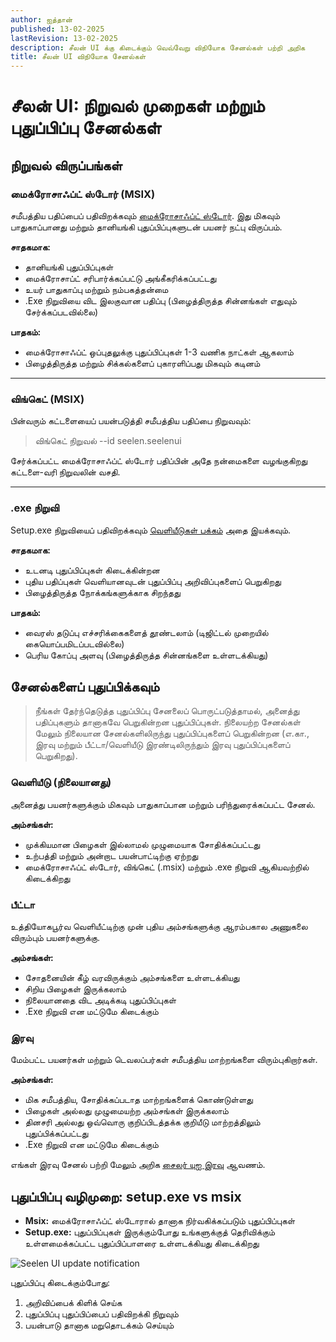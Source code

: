 ```yaml
---
author: ஐத்தான்
published: 13-02-2025
lastRevision: 13-02-2025
description: சீலன் UI க்கு கிடைக்கும் வெவ்வேறு விநியோக சேனல்கள் பற்றி அறிக
title: சீலன் UI விநியோக சேனல்கள்
---
```


# சீலன் UI: நிறுவல் முறைகள் மற்றும் புதுப்பிப்பு சேனல்கள்

## நிறுவல் விருப்பங்கள்

### மைக்ரோசாஃப்ட் ஸ்டோர் (MSIX)

சமீபத்திய பதிப்பைப் பதிவிறக்கவும் [மைக்ரோசாஃப்ட் ஸ்டோர்](https://www.microsoft.com/store).
இது மிகவும் பாதுகாப்பானது மற்றும் தானியங்கி புதுப்பிப்புகளுடன் பயனர் நட்பு விருப்பம்.

**சாதகமாக:**

- தானியங்கி புதுப்பிப்புகள்
- மைக்ரோசாப்ட் சரிபார்க்கப்பட்டு அங்கீகரிக்கப்பட்டது
- உயர் பாதுகாப்பு மற்றும் நம்பகத்தன்மை
- .Exe நிறுவியை விட இலகுவான பதிப்பு (பிழைத்திருத்த சின்னங்கள் எதுவும் சேர்க்கப்படவில்லை)

**பாதகம்:**

- மைக்ரோசாஃப்ட் ஒப்புதலுக்கு புதுப்பிப்புகள் 1-3 வணிக நாட்கள் ஆகலாம்
- பிழைத்திருத்த மற்றும் சிக்கல்களைப் புகாரளிப்பது மிகவும் கடினம்

---

### விங்கெட் (MSIX)

பின்வரும் கட்டளையைப் பயன்படுத்தி சமீபத்திய பதிப்பை நிறுவவும்:

> விங்கெட் நிறுவல் --id seelen.seelenui

சேர்க்கப்பட்ட மைக்ரோசாஃப்ட் ஸ்டோர் பதிப்பின் அதே நன்மைகளை வழங்குகிறது கட்டளை-வரி நிறுவலின் வசதி.

---

### .exe நிறுவி

Setup.exe நிறுவியைப் பதிவிறக்கவும்
[வெளியீடுகள் பக்கம்](https://github.com/eythaann/Seelen-UI/releases) அதை இயக்கவும்.

**சாதகமாக:**

- உடனடி புதுப்பிப்புகள் கிடைக்கின்றன
- புதிய பதிப்புகள் வெளியானவுடன் புதுப்பிப்பு அறிவிப்புகளைப் பெறுகிறது
- பிழைத்திருத்த நோக்கங்களுக்காக சிறந்தது

**பாதகம்:**

- வைரஸ் தடுப்பு எச்சரிக்கைகளைத் தூண்டலாம் (டிஜிட்டல் முறையில் கையொப்பமிடப்படவில்லை)
- பெரிய கோப்பு அளவு (பிழைத்திருத்த சின்னங்களை உள்ளடக்கியது)

## சேனல்களைப் புதுப்பிக்கவும்

> நீங்கள் தேர்ந்தெடுத்த புதுப்பிப்பு சேனலைப் பொருட்படுத்தாமல், அனைத்து பதிப்புகளும் தானாகவே
> பெறுகின்றன புதுப்பிப்புகள். நிலையற்ற சேனல்கள் மேலும் நிலையான சேனல்களிலிருந்து
> புதுப்பிப்புகளைப் பெறுகின்றன (எ.கா., இரவு மற்றும் பீட்டா/வெளியீடு இரண்டிலிருந்தும் இரவு
> புதுப்பிப்புகளைப் பெறுகிறது).

### வெளியீடு (நிலையானது)

அனைத்து பயனர்களுக்கும் மிகவும் பாதுகாப்பான மற்றும் பரிந்துரைக்கப்பட்ட சேனல்.

**அம்சங்கள்:**

- முக்கியமான பிழைகள் இல்லாமல் முழுமையாக சோதிக்கப்பட்டது
- உற்பத்தி மற்றும் அன்றாட பயன்பாட்டிற்கு ஏற்றது
- மைக்ரோசாஃப்ட் ஸ்டோர், விங்கெட் (.msix) மற்றும் .exe நிறுவி ஆகியவற்றில் கிடைக்கிறது

### பீட்டா

உத்தியோகபூர்வ வெளியீட்டிற்கு முன் புதிய அம்சங்களுக்கு ஆரம்பகால அணுகலை விரும்பும் பயனர்களுக்கு.

**அம்சங்கள்:**

- சோதனையின் கீழ் வரவிருக்கும் அம்சங்களை உள்ளடக்கியது
- சிறிய பிழைகள் இருக்கலாம்
- நிலையானதை விட அடிக்கடி புதுப்பிப்புகள்
- .Exe நிறுவி என மட்டுமே கிடைக்கும்

### இரவு

மேம்பட்ட பயனர்கள் மற்றும் டெவலப்பர்கள் சமீபத்திய மாற்றங்களை விரும்புகிறார்கள்.

**அம்சங்கள்:**

- மிக சமீபத்திய, சோதிக்கப்படாத மாற்றங்களைக் கொண்டுள்ளது
- பிழைகள் அல்லது முழுமையற்ற அம்சங்கள் இருக்கலாம்
- தினசரி அல்லது ஒவ்வொரு குறிப்பிடத்தக்க குறியீடு மாற்றத்திலும் புதுப்பிக்கப்பட்டது
- .Exe நிறுவி என மட்டுமே கிடைக்கும்

எங்கள் இரவு சேனல் பற்றி மேலும் அறிக [சைலர் யுஐ இரவு](https://seelen.io/blog/nightly)
ஆவணம்.

## புதுப்பிப்பு வழிமுறை: setup.exe vs msix

- **Msix:** மைக்ரோசாஃப்ட் ஸ்டோரால் தானாக நிர்வகிக்கப்படும் புதுப்பிப்புகள்
- **Setup.exe:** புதுப்பிப்புகள் இருக்கும்போது உங்களுக்குத் தெரிவிக்கும் உள்ளமைக்கப்பட்ட
  புதுப்பிப்பாளரை உள்ளடக்கியது கிடைக்கிறது

![Seelen UI update notification](https://github.com/Seelen-Inc/slu-blog/blob/master/blog/seelen-ui-distribution-channels/image.png?raw=true)

புதுப்பிப்பு கிடைக்கும்போது:

1. அறிவிப்பைக் கிளிக் செய்க
2. புதுப்பிப்பு புதுப்பிப்பைப் பதிவிறக்கி நிறுவும்
3. பயன்பாடு தானாக மறுதொடக்கம் செய்யும்
